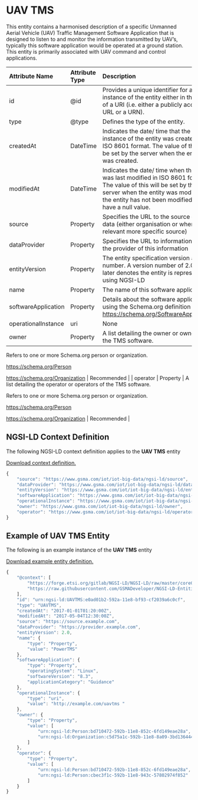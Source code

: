 # UAV TMS
This entity contains a harmonised description of a specific Unmanned Aerial Vehicle (UAV) Traffic Management Software Application that is designed to listen to and monitor the information transmitted by UAV’s, typically this software application would be operated at a ground station. This entity is primarily associated with UAV command and control applications.

| Attribute Name | Attribute Type | Description | Constraint |
|:--- |:--- |:--- |:---:|
| id | @id | Provides a unique identifier for an instance of the entity either in the form of a URI (i.e. either a publicly accessible URL or a URN). | Mandatory |
| type | @type | Defines the type of the entity. | Mandatory |
| createdAt | DateTime | Indicates the date/ time that the instance of the entity was created in ISO 8601 format. The value of this will be set by the server when the entity was created. | Mandatory |
| modifiedAt | DateTime | Indicates the date/ time when the entity was last modified in ISO 8601 format. The value of this will be set by the server when the entity was modified, if the entity has not been modified it may have a null value. | Optional |
| source | Property | Specifies the URL to the source of this data (either organisation or where relevant more specific source) | Recommended |
| dataProvider | Property | Specifies the URL to information about the provider of this information | Recommended |
| entityVersion | Property | The entity specification version as a number. A version number of 2.0 or later denotes the entity is represented using NGSI-LD | Recommended |
| name | Property | The name of this software application. | Recommended |
| softwareApplication | Property | Details about the software application using the Schema.org definition https://schema.org/SoftwareApplication | Mandatory |
| operationalInstance | uri | None | Mandatory |
| owner | Property | A list detailing the owner or owners of the TMS software.

Refers to one or more Schema.org person or organization.

https://schema.org/Person

https://schema.org/Organization | Recommended |
| operator | Property | A list detailing the operator or operators of the TMS software.

Refers to one or more Schema.org person or organization.

https://schema.org/Person

https://schema.org/Organization | Recommended |

## NGSI-LD Context Definition
The following NGSI-LD context definition applies to the **UAV TMS** entity

[Download context definition.](../examples/UAV-TMS-context.jsonld)

```JavaScript
{
    "source": "https://www.gsma.com/iot/iot-big-data/ngsi-ld/source",
    "dataProvider": "https://www.gsma.com/iot/iot-big-data/ngsi-ld/dataprovider",
    "entityVersion": "https://www.gsma.com/iot/iot-big-data/ngsi-ld/entityversion",
    "softwareApplication": "https://www.gsma.com/iot/iot-big-data/ngsi-ld/softwareapplication",
    "operationalInstance": "https://www.gsma.com/iot/iot-big-data/ngsi-ld/operationalinstance",
    "owner": "https://www.gsma.com/iot/iot-big-data/ngsi-ld/owner",
    "operator": "https://www.gsma.com/iot/iot-big-data/ngsi-ld/operator"
}
```
## Example of UAV TMS Entity
The following is an example instance of the **UAV TMS** entity

[Download example entity definition.](../examples/UAV-TMS.jsonld)

```JavaScript
{
    "@context": [
        "https://forge.etsi.org/gitlab/NGSI-LD/NGSI-LD/raw/master/coreContext/ngsi-ld-core-context.json",
        "https://raw.githubusercontent.com/GSMADeveloper/NGSI-LD-Entities/master/examples/UAV-TMS-context.jsonld"
    ],
    "id": "urn:ngsi-ld:UAVTMS:e0ad01b2-592a-11e8-bf93-cf2039a6c0cf",
    "type": "UAVTMS",
    "createdAt": "2017-01-01T01:20:00Z",
    "modifiedAt": "2017-05-04T12:30:00Z",
    "source": "https://source.example.com",
    "dataProvider": "https://provider.example.com",
    "entityVersion": 2.0,
    "name": {
        "type": "Property",
        "value": "PowerTMS"
    },
    "softwareApplication": {
        "type": "Property",
        "operatingSystem": "Linux",
        "softwareVersion": "8.3",
        "applicationCategory": "Guidance"
    },
    "operationalInstance": {
        "type": "uri",
        "value": "http://example.com/uavtms "
    },
    "owner": {
        "type": "Property",
        "value": [
            "urn:ngsi-ld:Person:bd710472-592b-11e8-852c-6fd149eae28a",
            "urn:ngsi-ld:Organization:c5d75a1c-592b-11e8-8a09-3bd13644426b"
        ]
    },
    "operator": {
        "type": "Property",
        "value": [
            "urn:ngsi-ld:Person:bd710472-592b-11e8-852c-6fd149eae28a",
            "urn:ngsi-ld:Person:cbec3f1c-592b-11e8-943c-57802974f852"
        ]
    }
}
```
